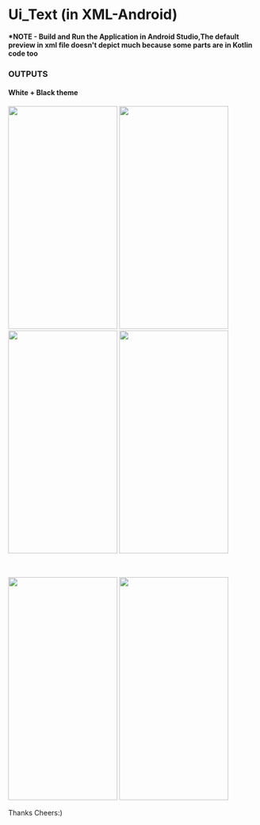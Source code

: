 # Ui_Text (in XML-Android)
<b>*NOTE - Build and Run the Application in Android Studio,The default preview in xml file doesn't depict much because some parts are in Kotlin code too</b>
<h3>OUTPUTS</h3> 

<h4>White + Black theme</h4>    
<p float="left">
  <img src="https://github.com/Rohit-554/Ui_Test/assets/48874687/bcd86e71-3a8b-412d-871b-61e24e8ef8b3" width="220" height = "450" />
  <img src="https://github.com/Rohit-554/Ui_Test/assets/48874687/588cbb6a-d26e-4f4e-9a46-309c870da776" width="220" height = "450" /> 
  <img src="https://github.com/Rohit-554/Ui_Test/assets/48874687/96ea34d7-baa8-4a00-b8e9-37231da747dc" width="220" height = "450" />
  <img src="https://github.com/Rohit-554/Ui_Test/assets/48874687/c8c78904-3a34-40cf-8f9f-e5d00d51d1da" width="220" height = "450" />
  
</p>
<br>
<p float="left">
  <img src="https://github.com/Rohit-554/Ui_Test/assets/48874687/84f28883-685a-4951-a8c7-7c89f0228e8f" width="220" height = "450" />
  <img src="https://github.com/Rohit-554/Ui_Test/assets/48874687/1b7a0b79-56e3-4f2a-86fc-fdcba501f6c5" width="220" height = "450" /> 
</p>
Thanks 
Cheers:)
